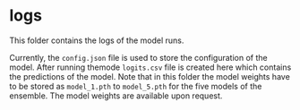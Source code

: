 # logs

This folder contains the logs of the model runs.

Currently, the `config.json` file is used to store the configuration of the model.
After running themode `logits.csv` file is created here which contains the predictions of the model.
Note that in this folder the model weights have to be stored as `model_1.pth` to `model_5.pth` for the five models of the ensemble. The model weights are available upon request.
